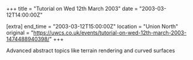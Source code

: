 +++
title = "Tutorial on Wed 12th March 2003"
date = "2003-03-12T14:00:00Z"

[extra]
end_time = "2003-03-12T15:00:00Z"
location = "Union North"
original = "https://uwcs.co.uk/events/tutorial-on-wed-12th-march-2003-1474488940398/"
+++

Advanced abstract topics like terrain rendering and curved surfaces

